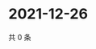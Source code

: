 # 2021-12-26

共 0 条

<!-- BEGIN WEIBO -->
<!-- 最后更新时间 Sun Dec 26 2021 07:14:03 GMT+0800 (China Standard Time) -->

<!-- END WEIBO -->
